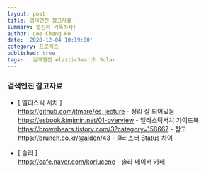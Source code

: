 ```yaml
---
layout: post
title: 검색엔진 참고자료
summary: 열심히 기록하자!
author: Lee Chang Ho
date: '2020-12-04 10:19:00'
category: 프로젝트
published: true
tags:   검색엔진 elasticSearch Solar
---
```


### 검색엔진 참고자료

+ [ 엘라스틱 서치 ]  
https://github.com/itmare/es_lecture - 정리 잘 되어있음  
https://esbook.kimjmin.net/01-overview - 엘라스틱서치 가이드북  
https://brownbears.tistory.com/3?category=158667 - 참고  
https://brunch.co.kr/@alden/43 - 클러스터 Status 차이

+ [ 솔라 ]  
https://cafe.naver.com/korlucene - 솔라 네이버 카페  

